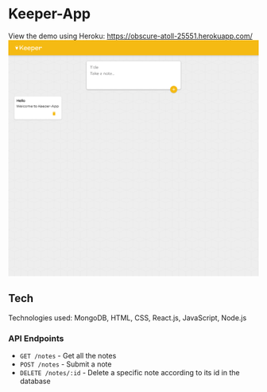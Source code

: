 # Keeper-App
View the demo using Heroku: https://obscure-atoll-25551.herokuapp.com/
![main](https://github.com/mxyin/keeper-app/blob/main/keeper-app-main.png)

## Tech
Technologies used: MongoDB, HTML, CSS, React.js, JavaScript, Node.js

### API Endpoints
- `GET /notes` - Get all the notes
- `POST /notes` - Submit a note
- `DELETE /notes/:id` - Delete a specific note according to its id in the database
